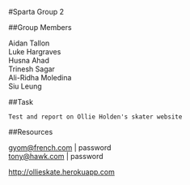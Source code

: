 #Sparta Group 2

##Group Members

Aidan Tallon  
Luke Hargraves  
Husna Ahad  
Trinesh Sagar  
Ali-Ridha Moledina  
Siu Leung  

##Task

`Test and report on Ollie Holden's skater website`

##Resources

gyom@french.com | password  
tony@hawk.com | password  

http://ollieskate.herokuapp.com

